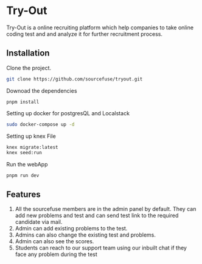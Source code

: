 # Try-Out
Try-Out is a online recruiting platform which help companies to take online coding test and and analyze it for further recruitment process.

## Installation

Clone the project.

```bash
git clone https://github.com/sourcefuse/tryout.git
```
Downoad the dependencies

```node
pnpm install
```
Setting up docker for postgresQL and Localstack

```bash
sudo docker-compose up -d
```
Setting up knex File

```bash
knex migrate:latest
knex seed:run
```
Run the webApp

```node
pnpm run dev
```

## Features
1. All the sourcefuse members are in the admin panel by default. They can add new problems and test and can send test link to the required candidate via mail.
2. Admin can add existing problems to the test.
3. Admins can also change the existing test and problems.
4. Admin can also see the scores.
5. Students can reach to our support team using our inbuilt chat if they face any problem during the test

